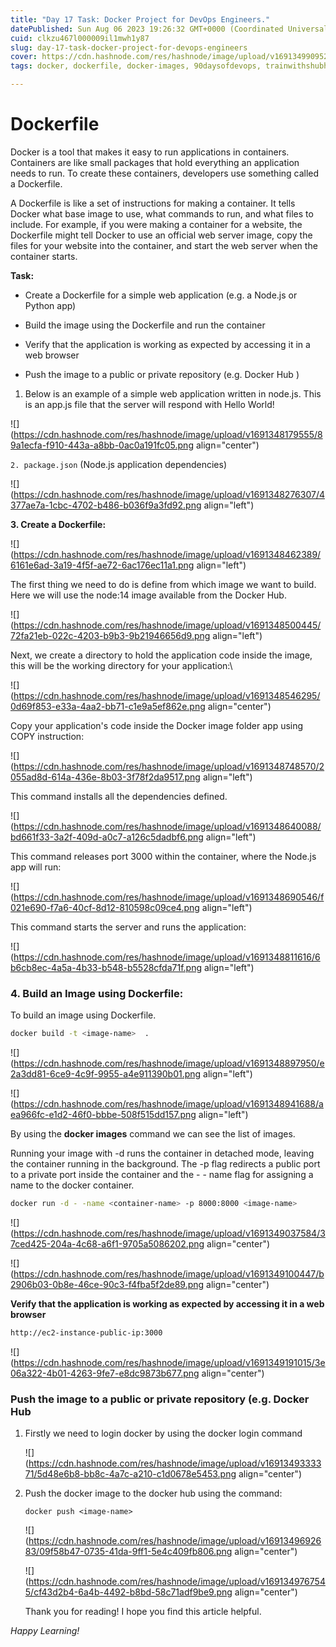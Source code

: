```yaml
---
title: "Day 17 Task: Docker Project for DevOps Engineers."
datePublished: Sun Aug 06 2023 19:26:32 GMT+0000 (Coordinated Universal Time)
cuid: clkzu467l000009il1mwh1y87
slug: day-17-task-docker-project-for-devops-engineers
cover: https://cdn.hashnode.com/res/hashnode/image/upload/v1691349909526/e426774e-c075-4c75-af2b-7fd919ebd3db.png
tags: docker, dockerfile, docker-images, 90daysofdevops, trainwithshubham

---
```


# Dockerfile

Docker is a tool that makes it easy to run applications in containers. Containers are like small packages that hold everything an application needs to run. To create these containers, developers use something called a Dockerfile.

A Dockerfile is like a set of instructions for making a container. It tells Docker what base image to use, what commands to run, and what files to include. For example, if you were making a container for a website, the Dockerfile might tell Docker to use an official web server image, copy the files for your website into the container, and start the web server when the container starts.

**Task:**

* Create a Dockerfile for a simple web application (e.g. a Node.js or Python app)
    
* Build the image using the Dockerfile and run the container
    
* Verify that the application is working as expected by accessing it in a web browser
    
* Push the image to a public or private repository (e.g. Docker Hub )
    

1. Below is an example of a simple web application written in node.js. This is an app.js file that the server will respond with Hello World!
    

![](https://cdn.hashnode.com/res/hashnode/image/upload/v1691348179555/89a1ecfa-f910-443a-a8bb-0ac0a191fc05.png align="center")

`2. package.json` (Node.js application dependencies)

![](https://cdn.hashnode.com/res/hashnode/image/upload/v1691348276307/4377ae7a-1cbc-4702-b486-b036f9a3fd92.png align="left")

**3\. Create a Dockerfile:**

![](https://cdn.hashnode.com/res/hashnode/image/upload/v1691348462389/6161e6ad-3a19-4f5f-ae72-6ac176ec11a1.png align="left")

The first thing we need to do is define from which image we want to build. Here we will use the node:14 image available from the Docker Hub.

![](https://cdn.hashnode.com/res/hashnode/image/upload/v1691348500445/72fa21eb-022c-4203-b9b3-9b21946656d9.png align="left")

Next, we create a directory to hold the application code inside the image, this will be the working directory for your application:\\

![](https://cdn.hashnode.com/res/hashnode/image/upload/v1691348546295/0d69f853-e33a-4aa2-bb71-c1e9a5ef862e.png align="center")

Copy your application's code inside the Docker image folder app using COPY instruction:

![](https://cdn.hashnode.com/res/hashnode/image/upload/v1691348748570/2055ad8d-614a-436e-8b03-3f78f2da9517.png align="left")

This command installs all the dependencies defined.

![](https://cdn.hashnode.com/res/hashnode/image/upload/v1691348640088/bd661f33-3a2f-409d-a0c7-a126c5dadbf6.png align="left")

This command releases port 3000 within the container, where the Node.js app will run:

![](https://cdn.hashnode.com/res/hashnode/image/upload/v1691348690546/f021e690-f7a6-40cf-8d12-810598c09ce4.png align="left")

This command starts the server and runs the application:

![](https://cdn.hashnode.com/res/hashnode/image/upload/v1691348811616/6b6cb8ec-4a5a-4b33-b548-b5528cfda71f.png align="left")

### **4\. Build an Image using Dockerfile:**

To build an image using Dockerfile.

```bash
docker build -t <image-name>  .
```

![](https://cdn.hashnode.com/res/hashnode/image/upload/v1691348897950/e2a3dd81-6ce9-4c9f-9955-a4e911390b01.png align="left")

![](https://cdn.hashnode.com/res/hashnode/image/upload/v1691348941688/aea966fc-e1d2-46f0-bbbe-508f515dd157.png align="left")

By using the **docker images** command we can see the list of images.

Running your image with -d runs the container in detached mode, leaving the container running in the background. The -p flag redirects a public port to a private port inside the container and the - - name flag for assigning a name to the docker container.

```bash
docker run -d - -name <container-name> -p 8000:8000 <image-name>
```

![](https://cdn.hashnode.com/res/hashnode/image/upload/v1691349037584/37ced425-204a-4c68-a6f1-9705a5086202.png align="center")

![](https://cdn.hashnode.com/res/hashnode/image/upload/v1691349100447/b2906b03-0b8e-46ce-90c3-f4fba5f2de89.png align="center")

**Verify that the application is working as expected by accessing it in a web browser**

```bash
http://ec2-instance-public-ip:3000
```

![](https://cdn.hashnode.com/res/hashnode/image/upload/v1691349191015/3e06a322-4b01-4263-9fe7-e8dc9873b677.png align="center")

### **Push the image to a public or private repository (e.g. Docker Hub**

1. Firstly we need to login docker by using the docker login command
    
    ![](https://cdn.hashnode.com/res/hashnode/image/upload/v1691349333371/5d48e6b8-bb8c-4a7c-a210-c1d0678e5453.png align="center")
    
2. Push the docker image to the docker hub using the command:
    
    `docker push <image-name>`
    
    ![](https://cdn.hashnode.com/res/hashnode/image/upload/v1691349692683/09f58b47-0735-41da-9ff1-5e4c409fb806.png align="center")
    
    ![](https://cdn.hashnode.com/res/hashnode/image/upload/v1691349767545/cf43d2b4-6a4b-4492-b8bd-58c71adf9be9.png align="center")
    
    Thank you for reading! I hope you find this article helpful.
    

*Happy Learning!*